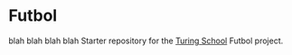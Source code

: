 # Futbol


blah blah blah blah
Starter repository for the [Turing School](https://turing.io/) Futbol project.

